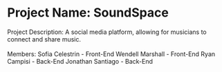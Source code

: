 # Project Name: SoundSpace
Project Description: A social media platform, allowing for musicians to connect and share music. <br /><br />
Members: 
Sofia Celestrin - Front-End 
Wendell Marshall - Front-End
Ryan Campisi - Back-End
Jonathan Santiago - Back-End
